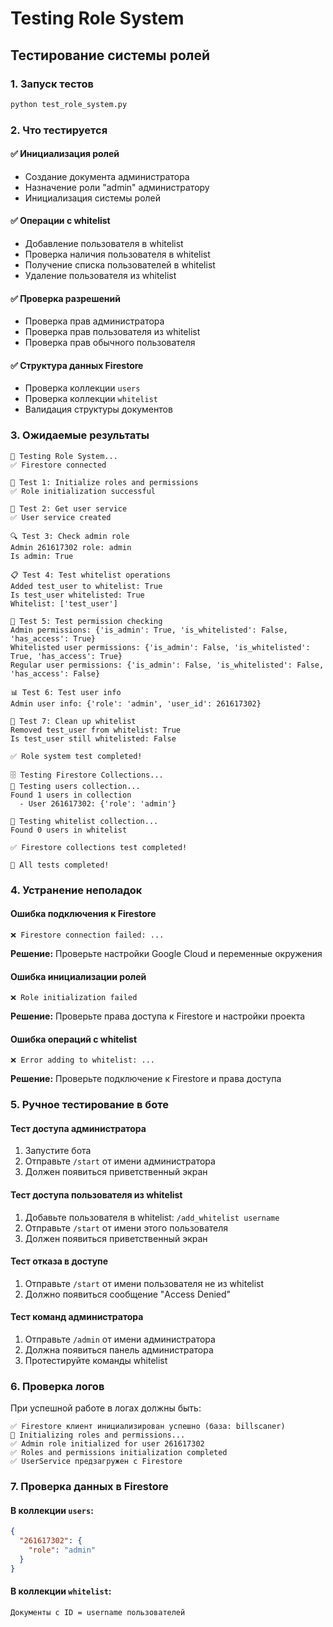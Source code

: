 # Testing Role System

## Тестирование системы ролей

### 1. Запуск тестов
```bash
python test_role_system.py
```

### 2. Что тестируется

#### ✅ Инициализация ролей
- Создание документа администратора
- Назначение роли "admin" администратору
- Инициализация системы ролей

#### ✅ Операции с whitelist
- Добавление пользователя в whitelist
- Проверка наличия пользователя в whitelist
- Получение списка пользователей в whitelist
- Удаление пользователя из whitelist

#### ✅ Проверка разрешений
- Проверка прав администратора
- Проверка прав пользователя из whitelist
- Проверка прав обычного пользователя

#### ✅ Структура данных Firestore
- Проверка коллекции `users`
- Проверка коллекции `whitelist`
- Валидация структуры документов

### 3. Ожидаемые результаты

```
🧪 Testing Role System...
✅ Firestore connected

🔧 Test 1: Initialize roles and permissions
✅ Role initialization successful

👤 Test 2: Get user service
✅ User service created

🔍 Test 3: Check admin role
Admin 261617302 role: admin
Is admin: True

📋 Test 4: Test whitelist operations
Added test_user to whitelist: True
Is test_user whitelisted: True
Whitelist: ['test_user']

🔐 Test 5: Test permission checking
Admin permissions: {'is_admin': True, 'is_whitelisted': False, 'has_access': True}
Whitelisted user permissions: {'is_admin': False, 'is_whitelisted': True, 'has_access': True}
Regular user permissions: {'is_admin': False, 'is_whitelisted': False, 'has_access': False}

📊 Test 6: Test user info
Admin user info: {'role': 'admin', 'user_id': 261617302}

🧹 Test 7: Clean up whitelist
Removed test_user from whitelist: True
Is test_user still whitelisted: False

✅ Role system test completed!

🗄️ Testing Firestore Collections...
📁 Testing users collection...
Found 1 users in collection
  - User 261617302: {'role': 'admin'}

📁 Testing whitelist collection...
Found 0 users in whitelist

✅ Firestore collections test completed!

🎉 All tests completed!
```

### 4. Устранение неполадок

#### Ошибка подключения к Firestore
```
❌ Firestore connection failed: ...
```
**Решение:** Проверьте настройки Google Cloud и переменные окружения

#### Ошибка инициализации ролей
```
❌ Role initialization failed
```
**Решение:** Проверьте права доступа к Firestore и настройки проекта

#### Ошибка операций с whitelist
```
❌ Error adding to whitelist: ...
```
**Решение:** Проверьте подключение к Firestore и права доступа

### 5. Ручное тестирование в боте

#### Тест доступа администратора
1. Запустите бота
2. Отправьте `/start` от имени администратора
3. Должен появиться приветственный экран

#### Тест доступа пользователя из whitelist
1. Добавьте пользователя в whitelist: `/add_whitelist username`
2. Отправьте `/start` от имени этого пользователя
3. Должен появиться приветственный экран

#### Тест отказа в доступе
1. Отправьте `/start` от имени пользователя не из whitelist
2. Должно появиться сообщение "Access Denied"

#### Тест команд администратора
1. Отправьте `/admin` от имени администратора
2. Должна появиться панель администратора
3. Протестируйте команды whitelist

### 6. Проверка логов

При успешной работе в логах должны быть:
```
✅ Firestore клиент инициализирован успешно (база: billscaner)
🔧 Initializing roles and permissions...
✅ Admin role initialized for user 261617302
✅ Roles and permissions initialization completed
✅ UserService предзагружен с Firestore
```

### 7. Проверка данных в Firestore

#### В коллекции `users`:
```json
{
  "261617302": {
    "role": "admin"
  }
}
```

#### В коллекции `whitelist`:
```
Документы с ID = username пользователей
```

